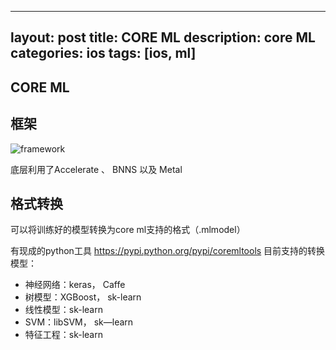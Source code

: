 
---
layout: post
title: CORE ML
description: core ML
categories: ios
tags: [ios, ml]
---

## CORE ML

## 框架

![framework](https://docs-assets.developer.apple.com/published/bc34b3e6c2/db81e861-1e06-4d14-8915-90707d9b114c.png)

底层利用了Accelerate 、 BNNS 以及 Metal 


## 格式转换
可以将训练好的模型转换为core ml支持的格式（.mlmodel）

有现成的python工具  <https://pypi.python.org/pypi/coremltools>
目前支持的转换模型：

* 神经网络：keras， Caffe
* 树模型：XGBoost， sk-learn
* 线性模型：sk-learn
* SVM：libSVM， sk—learn
* 特征工程：sk-learn

  
